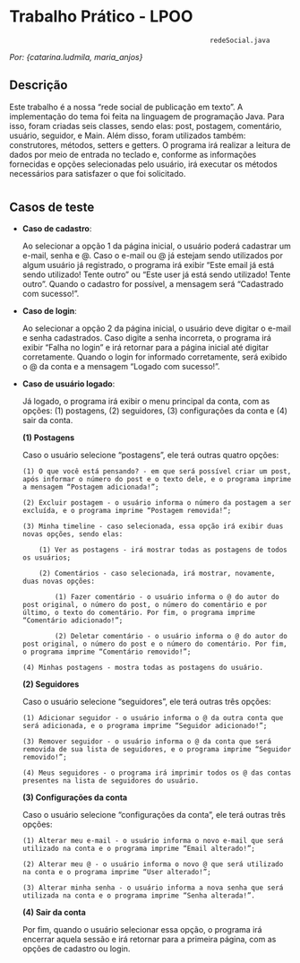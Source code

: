 #
# Trabalho Prático - LPOO
  
                                                      redeSocial.java

 _Por: {catarina.ludmila, maria_anjos}_


## Descrição

Este trabalho é a nossa “rede social de publicação em texto”.  A implementação do tema foi feita na linguagem de programação Java. 
Para isso, foram criadas seis classes, sendo elas: post, postagem, comentário, usuário, seguidor, e Main. Além disso, foram utilizados
também: construtores, métodos, setters e getters. O programa irá realizar a leitura de dados por meio de entrada no teclado e, conforme as 
informações fornecidas e opções selecionadas pelo usuário, irá executar os métodos necessários para satisfazer o que foi solicitado.

#

## Casos de teste

- **Caso de cadastro**:

  Ao selecionar a opção 1 da página inicial, o usuário poderá cadastrar um e-mail, senha e @.
  Caso o e-mail ou @ já estejam sendo utilizados por algum usuário já registrado, o programa irá
  exibir “Este email já está sendo utilizado! Tente outro” ou “Este user já está sendo utilizado!
  Tente outro”. Quando o cadastro for possível, a mensagem será “Cadastrado com sucesso!”.

- **Caso de login**:
  
  Ao selecionar a opção 2 da página inicial, o usuário deve digitar o e-mail e senha cadastrados.
  Caso digite a senha incorreta, o programa irá exibir “Falha no login” e irá retornar para a página
  inicial até digitar corretamente. Quando o login for informado corretamente, será exibido o @ da
  conta e a mensagem “Logado com sucesso!”.

- **Caso de usuário logado**:

  Já logado, o programa irá exibir o menu principal da conta, com as opções: (1) postagens, (2) seguidores,
  (3) configurações da conta e (4) sair da conta.
  
    **(1) Postagens**
  
    Caso o usuário selecione “postagens”, ele terá outras quatro opções:
  
      (1) O que você está pensando? - em que será possível criar um post, após informar o número do post e o texto dele, e o programa imprime a mensagem “Postagem adicionada!”;
  
      (2) Excluir postagem - o usuário informa o número da postagem a ser excluída, e o programa imprime “Postagem removida!”;
      
      (3) Minha timeline - caso selecionada, essa opção irá exibir duas novas opções, sendo elas:
  
          (1) Ver as postagens - irá mostrar todas as postagens de todos os usuários;
    
          (2) Comentários - caso selecionada, irá mostrar, novamente, duas novas opções:

              (1) Fazer comentário - o usuário informa o @ do autor do post original, o número do post, o número do comentário e por último, o texto do comentário. Por fim, o programa imprime “Comentário adicionado!”;

              (2) Deletar comentário - o usuário informa o @ do autor do post original, o número do post e o número do comentário. Por fim, o programa imprime “Comentário removido!”;
    
      (4) Minhas postagens - mostra todas as postagens do usuário.

  **(2) Seguidores**

    Caso o usuário selecione “seguidores”, ele terá outras três opções:
  
      (1) Adicionar seguidor - o usuário informa o @ da outra conta que será adicionada, e o programa imprime “Seguidor adicionado!”;

      (3) Remover seguidor - o usuário informa o @ da conta que será removida de sua lista de seguidores, e o programa imprime “Seguidor removido!”;

      (4) Meus seguidores - o programa irá imprimir todos os @ das contas presentes na lista de seguidores do usuário.

   **(3) Configurações da conta**
 
    Caso o usuário selecione “configurações da conta”, ele terá outras três opções:

      (1) Alterar meu e-mail - o usuário informa o novo e-mail que será utilizado na conta e o programa imprime “Email alterado!”;

      (2) Alterar meu @ - o usuário informa o novo @ que será utilizado na conta e o programa imprime “User alterado!”;

      (3) Alterar minha senha - o usuário informa a nova senha que será utilizada na conta e o programa imprime “Senha alterada!”.

  **(4) Sair da conta**

    Por fim, quando o usuário selecionar essa opção, o programa irá encerrar aquela sessão e irá retornar para a primeira página, com as opções de cadastro ou login. 

#
